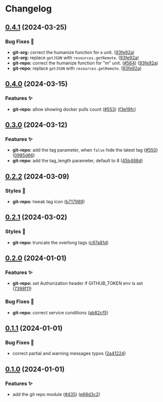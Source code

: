 # Changelog

## [0.4.1](https://github.com/hbstack/header/compare/modules/git-repo/v0.4.0...modules/git-repo/v0.4.1) (2024-03-25)


### Bug Fixes 🐞

* **git-org:** correct the humanize function for `m` unit. ([93fe92a](https://github.com/hbstack/header/commit/93fe92ad9e69d974e13b621a1e6422fd38045647))
* **git-org:** replace `getJSON` with `resources.getRemote`. ([93fe92a](https://github.com/hbstack/header/commit/93fe92ad9e69d974e13b621a1e6422fd38045647))
* **git-repo:** correct the humanize function for "m" unit. ([#564](https://github.com/hbstack/header/issues/564)) ([93fe92a](https://github.com/hbstack/header/commit/93fe92ad9e69d974e13b621a1e6422fd38045647))
* **git-repo:** replace `getJSON` with `resources.getRemote`. ([93fe92a](https://github.com/hbstack/header/commit/93fe92ad9e69d974e13b621a1e6422fd38045647))

## [0.4.0](https://github.com/hbstack/header/compare/modules/git-repo/v0.3.0...modules/git-repo/v0.4.0) (2024-03-15)


### Features ✨

* **git-repo:** allow showing docker pulls count ([#553](https://github.com/hbstack/header/issues/553)) ([f3e19fc](https://github.com/hbstack/header/commit/f3e19fcfe1e74b67a6585f93ff099fb01713ed25))

## [0.3.0](https://github.com/hbstack/header/compare/modules/git-repo/v0.2.2...modules/git-repo/v0.3.0) (2024-03-12)


### Features ✨

* **git-repo:** add the tag parameter, when `false` hide the latest tag ([#550](https://github.com/hbstack/header/issues/550)) ([0985d66](https://github.com/hbstack/header/commit/0985d668aa39bcf43815bc6f7fa50947aaac014a))
* **git-repo:** add the tag_length parameter, default to 8 ([45b488d](https://github.com/hbstack/header/commit/45b488d8af6788b98d5b56ec348b778d76a2f95b))

## [0.2.2](https://github.com/hbstack/header/compare/modules/git-repo/v0.2.1...modules/git-repo/v0.2.2) (2024-03-09)


### Styles 🎨

* **git-repo:** tweak tag icon ([b717989](https://github.com/hbstack/header/commit/b717989544858195244646684e8b07355748021a))

## [0.2.1](https://github.com/hbstack/header/compare/modules/git-repo/v0.2.0...modules/git-repo/v0.2.1) (2024-03-02)


### Styles 🎨

* **git-repo:** truncate the overlong tags ([c97a81d](https://github.com/hbstack/header/commit/c97a81d22a57fc659cd79e95302d75fc92150cd2))

## [0.2.0](https://github.com/hbstack/header/compare/modules/git-repo/v0.1.1...modules/git-repo/v0.2.0) (2024-01-01)


### Features ✨

* **git-repo:** set Authorization header if GITHUB_TOKEN env is set ([7398f11](https://github.com/hbstack/header/commit/7398f119653b9e24ae348e45357d9f96be4c67ee))


### Bug Fixes 🐞

* **git-repo:** correct service conditions ([ab82cf5](https://github.com/hbstack/header/commit/ab82cf5231b1819d1a8556cde711aa6a50911f80))

## [0.1.1](https://github.com/hbstack/header/compare/modules/git-repo/v0.1.0...modules/git-repo/v0.1.1) (2024-01-01)


### Bug Fixes 🐞

* correct partial and warning messages typos ([2a41224](https://github.com/hbstack/header/commit/2a412244958a5822b4e5c838c2056cd002ca56b6))

## [0.1.0](https://github.com/hbstack/header/compare/modules/git-repo-v0.0.1...modules/git-repo/v0.1.0) (2024-01-01)


### Features ✨

* add the git repo module ([#435](https://github.com/hbstack/header/issues/435)) ([e68d3c2](https://github.com/hbstack/header/commit/e68d3c2e4cabbf84419d58f5f5925d95d463fe5a))

